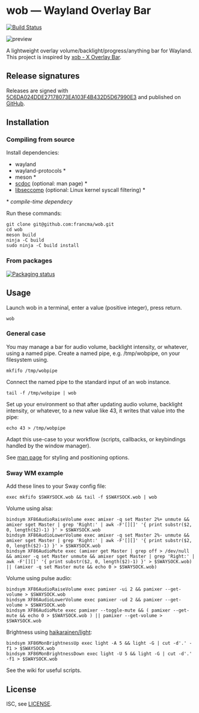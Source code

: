 # wob — Wayland Overlay Bar

[![Build Status](https://travis-ci.com/francma/wob.svg?branch=master)](https://travis-ci.com/francma/wob)

![preview](https://martinfranc.eu/wob-preview.svg)

A lightweight overlay volume/backlight/progress/anything bar for Wayland. This project is inspired by [xob - X Overlay Bar](https://github.com/florentc/xob).

## Release signatures

Releases are signed with [5C6DA024DDE27178073EA103F4B432D5D67990E3](https://keys.openpgp.org/vks/v1/by-fingerprint/5C6DA024DDE27178073EA103F4B432D5D67990E3) and published on [GitHub](https://github.com/francma/wob/releases).

## Installation

### Compiling from source

Install dependencies:

- wayland
- wayland-protocols \*
- meson \*
- [scdoc](https://git.sr.ht/~sircmpwn/scdoc) (optional: man page) \*
- [libseccomp](https://github.com/seccomp/libseccomp) (optional: Linux kernel syscall filtering) \*

\* _compile-time dependecy_

Run these commands:

```
git clone git@github.com:francma/wob.git
cd wob
meson build
ninja -C build
sudo ninja -C build install
```

### From packages

[![Packaging status](https://repology.org/badge/tiny-repos/wob.svg)](https://repology.org/project/wob/versions)

## Usage

Launch wob in a terminal, enter a value (positive integer), press return.

```
wob
```

### General case

You may manage a bar for audio volume, backlight intensity, or whatever, using a named pipe. Create a named pipe, e.g. /tmp/wobpipe, on your filesystem using.

```
mkfifo /tmp/wobpipe
```

Connect the named pipe to the standard input of an wob instance.

```
tail -f /tmp/wobpipe | wob
```

Set up your environment so that after updating audio volume, backlight intensity, or whatever, to a new value like 43, it writes that value into the pipe:

```
echo 43 > /tmp/wobpipe
```

Adapt this use-case to your workflow (scripts, callbacks, or keybindings handled by the window manager).

See [man page](https://github.com/francma/wob/blob/master/wob.1.scd) for styling and positioning options.

### Sway WM example

Add these lines to your Sway config file:

```
exec mkfifo $SWAYSOCK.wob && tail -f $SWAYSOCK.wob | wob
```

Volume using alsa:

```
bindsym XF86AudioRaiseVolume exec amixer -q set Master 2%+ unmute && amixer sget Master | grep 'Right:' | awk -F'[][]' '{ print substr($2, 0, length($2)-1) }' > $SWAYSOCK.wob
bindsym XF86AudioLowerVolume exec amixer -q set Master 2%- unmute && amixer sget Master | grep 'Right:' | awk -F'[][]' '{ print substr($2, 0, length($2)-1) }' > $SWAYSOCK.wob
bindsym XF86AudioMute exec (amixer get Master | grep off > /dev/null && amixer -q set Master unmute && amixer sget Master | grep 'Right:' | awk -F'[][]' '{ print substr($2, 0, length($2)-1) }' > $SWAYSOCK.wob) || (amixer -q set Master mute && echo 0 > $SWAYSOCK.wob)
```

Volume using pulse audio:

```
bindsym XF86AudioRaiseVolume exec pamixer -ui 2 && pamixer --get-volume > $SWAYSOCK.wob
bindsym XF86AudioLowerVolume exec pamixer -ud 2 && pamixer --get-volume > $SWAYSOCK.wob
bindsym XF86AudioMute exec pamixer --toggle-mute && ( pamixer --get-mute && echo 0 > $SWAYSOCK.wob ) || pamixer --get-volume > $SWAYSOCK.wob
```

Brightness using [haikarainen/light](https://github.com/haikarainen/light):

```
bindsym XF86MonBrightnessUp exec light -A 5 && light -G | cut -d'.' -f1 > $SWAYSOCK.wob
bindsym XF86MonBrightnessDown exec light -U 5 && light -G | cut -d'.' -f1 > $SWAYSOCK.wob
```
See the wiki for useful scripts.

## License

ISC, see [LICENSE](/LICENSE).
